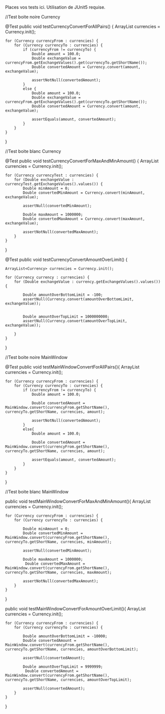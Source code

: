 Places vos tests ici. Utilisation de JUnit5 requise.

//Test boite noire Currency

@Test
public void testCurrencyConvertForAllPairs() {
    ArrayList<Currency> currencies = Currency.init();

    for (Currency currencyFrom : currencies) {
        for (Currency currencyTo : currencies) {
            if (currencyFrom != currencyTo) {
                Double amount = 100.0;
                Double exchangeValue = currencyFrom.getExchangeValues().get(currencyTo.getShortName());
                Double convertedAmount = Currency.convert(amount, exchangeValue);

                assertNotNull(convertedAmount);
            }
            else {
                Double amount = 100.0;
                Double exchangeValue = currencyFrom.getExchangeValues().get(currencyTo.getShortName());
                Double convertedAmount = Currency.convert(amount, exchangeValue);

                assertEquals(amount, convertedAmount);
            }
        }
    }
}

//Test boite blanc Currency

@Test
public void testCurrencyConvertForMaxAndMinAmount() {
    ArrayList<Currency> currencies = Currency.init();

    for (Currency currencyTest : currencies) {
        for (Double exchangeValue : currencyTest.getExchangeValues().values()) {
            Double minAmount = 0;
            Double convertedMinAmount = Currency.convert(minAmount, exchangeValue);

            assertNull(convertedMinAmount);

            Double maxAmount = 1000000;
            Double convertedMaxAmount = Currency.convert(maxAmount, exchangeValue);

            assertNotNull(convertedMaxAmount);
        }
    }
}

@Test
public void testCurrencyConvertAmountOverLimit() {
        
    ArrayList<Currency> currencies = Currency.init();

    for (Currency currency : currencies) {
        for (Double exchangeValue : currency.getExchangeValues().values()) {
            
            Double amountOverBottomLimit = -100;
            assertNull(Currency.convert(amountOverBottomLimit, exchangeValue));

                
            Double amountOverTopLimit = 1000000000;
            assertNull(Currency.convert(amountOverTopLimit, exchangeValue));

        }
    }
}

//Test boite noire MainWindow

@Test
public void testMainWindowConvertForAllPairs(){
    ArrayList<Currency> currencies = Currency.init();

    for (Currency currencyFrom : currencies) {
        for (Currency currencyTo : currencies) {
            if (currencyFrom != currencyTo) {
                Double amount = 100.0;
                
                Double convertedAmount = MainWindow.convert(currencyFrom.getShortName(), currencyTo.getShortName, currencies, amount);

                assertNotNull(convertedAmount);
            }
            else{
                Double amount = 100.0;
                
                Double convertedAmount = MainWindow.convert(currencyFrom.getShortName(), currencyTo.getShortName, currencies, amount);

                assertEquals(amount, convertedAmount);
            }
        }
    }
}

//Test boite blanc MainWindow

public void testMainWindowConvertForMaxAndMinAmount(){
    ArrayList<Currency> currencies = Currency.init();

    for (Currency currencyFrom : currencies) {
        for (Currency currencyTo : currencies) {

            Double minAmount = 0;
            Double convertedMinAmount = MainWindow.convert(currencyFrom.getShortName(), currencyTo.getShortName, currencies, minAmount);

            assertNull(convertedMinAmount);

            Double maxAmount = 1000000;
             Double convertedMaxAmount = MainWindow.convert(currencyFrom.getShortName(), currencyTo.getShortName, currencies, maxAmount);

            assertNotNull(convertedMaxAmount);
        }
    }
}

public void testMainWindowConvertForAmountOverLimit(){
    ArrayList<Currency> currencies = Currency.init();

    for (Currency currencyFrom : currencies) {
        for (Currency currencyTo : currencies) {

            Double amountOverBottomLimit = -10000;
            Double convertedAmount = MainWindow.convert(currencyFrom.getShortName(), currencyTo.getShortName, currencies, amountOverBottomLimit);

            assertNull(convertedAmount);

            Double amountOverTopLimit = 9999999;
             Double convertedAmount = MainWindow.convert(currencyFrom.getShortName(), currencyTo.getShortName, currencies, amountOverTopLimit);

            assertNull(convertedAmount);
        }
    }
}